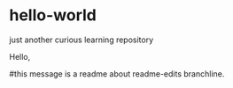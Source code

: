 # hello-world
just another curious learning repository
  
Hello,

#this message is a readme
about readme-edits branchline.
